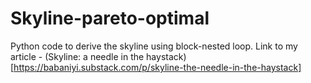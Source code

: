 # Skyline-pareto-optimal
Python code to derive the skyline using block-nested loop. Link to my article - 
(Skyline: a needle in the haystack)[https://babaniyi.substack.com/p/skyline-the-needle-in-the-haystack]
